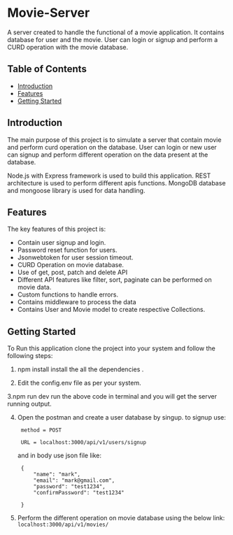 # Movie-Server

A server created to handle the functional of a movie application. It contains database for user and the movie. User can login or signup and perform a CURD operation with the movie database. 

## Table of Contents

- [Introduction](#introduction)
- [Features](#features)
- [Getting Started](#getting-started)



## Introduction

The main purpose of this project is to simulate a server that contain movie and perform curd operation on the database. User can login or new user can signup and perform different operation on the data present at the database.

Node.js with Express framework is used to build this application. REST architecture is used to perform different apis functions. MongoDB database and mongoose library is used for data handling.  

## Features

The key features of this project is:

- Contain user signup and login.
- Password reset function for users.
- Jsonwebtoken for user session timeout.
- CURD Operation on movie database.
- Use of get, post, patch and delete API
- Different API features like filter, sort, paginate can be performed on movie data.
- Custom functions to handle errors.
- Contains middleware to process the data
- Contains User and Movie model to create respective Collections.


## Getting Started

To Run this application clone the project into your system and follow the following steps:

 1. npm install
    install the all the dependencies .

 2. Edit the config.env file as per your system.

 3.npm run dev
    run the above code in terminal and you will get the server running output.

4. Open the postman and create a user database by singup.
    to signup use:

        method = POST

        URL = localhost:3000/api/v1/users/signup

    and in body use json file like:

        {
            "name": "mark",
            "email": "mark@gmail.com",
            "password": "test1234",
            "confirmPassword": "test1234"
    
        }

5. Perform the different operation on movie database using the below link:
    `localhost:3000/api/v1/movies/`

